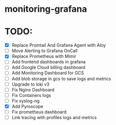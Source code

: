 # monitoring-grafana


# TODO:
- [x] Replace Promtail And Grafana Agent with Aloy
- [ ] Move Alerting to Grafana OnCall
- [X] Replace Prometheus with Mimir
- [ ] Add frontend dashboards in grafana
- [ ] Add Google Cloud billing dashboard
- [ ] Add Monitoring Dashboard for GCS
- [ ] Add blob storage in gcs to save logs and metrics
- [ ] Upgrade to loki v3
- [ ] Fix Nginx Dashboard
- [ ] Fix Containers logs
- [ ] Fix syslog-ng
- [x] Add Pyroscope
- [ ] Fix prometheus dashboard
- [ ] Link tracing with profiles logs and metrics